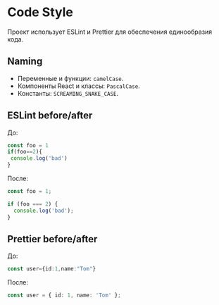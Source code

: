 # Code Style

Проект использует ESLint и Prettier для обеспечения единообразия кода.

## Naming

- Переменные и функции: `camelCase`.
- Компоненты React и классы: `PascalCase`.
- Константы: `SCREAMING_SNAKE_CASE`.

## ESLint before/after

До:
```ts
const foo = 1
if(foo==2){
 console.log('bad')
}
```

После:
```ts
const foo = 1;

if (foo === 2) {
  console.log('bad');
}
```

## Prettier before/after

До:
```ts
const user={id:1,name:"Tom"}
```

После:
```ts
const user = { id: 1, name: 'Tom' };
```
